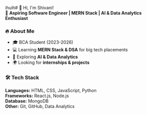 ihuih# 👋 Hi, I'm Shivani!  
🚀 **Aspiring Software Engineer | MERN Stack | AI & Data Analytics Enthusiast**  

### 🔥 About Me  
- 🎓 BCA Student (2023-2026)  
- 💻 Learning **MERN Stack & DSA** for big tech placements  
- 🤖 Exploring **AI & Data Analytics**  
- 🌍 Looking for **internships & projects**  

### 🛠️ Tech Stack  
**Languages:** HTML, CSS, JavaScript, Python  
**Frameworks:** React.js, Node.js  
**Database:** MongoDB  
**Other:** Git, GitHub, Data Analytics   


<!---
shivani-bca/shivani-bca is a ✨ special ✨ repository because its `README.md` (this file) appears on your GitHub profile.
You can click the Preview link to take a look at your changes.
--->
